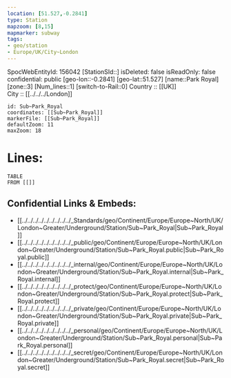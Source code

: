 ```yaml
---
location: [51.527,-0.2841] 
type: Station 
mapzoom: [8,15] 
mapmarker: subway 
tags:
- geo/station
- Europe/UK/City~London
---
```

SpocWebEntityId: 156042
[StationSId::] 
isDeleted: false
isReadOnly: false
confidential: public
[geo-lon::-0.2841] 
[geo-lat::51.527] 
[name::Park Royal] 
[zone::3] 
[Num_lines::1] 
[switch-to-Rail::0] 
Country :: [[UK]]  
City :: [[../../../London]]  


```leaflet
id: Sub~Park_Royal
coordinates: [[Sub~Park_Royal]] 
markerFile: [[Sub~Park_Royal]] 
defaultZoom: 11 
maxZoom: 18
```


# Lines: 
```dataview
TABLE 
FROM [[]] 
```

## Confidential Links & Embeds: 
- [[../../../../../../../../../_Standards/geo/Continent/Europe/Europe~North/UK/London~Greater/Underground/Station/Sub~Park_Royal|Sub~Park_Royal]] 
- [[../../../../../../../../../_public/geo/Continent/Europe/Europe~North/UK/London~Greater/Underground/Station/Sub~Park_Royal.public|Sub~Park_Royal.public]] 
- [[../../../../../../../../../_internal/geo/Continent/Europe/Europe~North/UK/London~Greater/Underground/Station/Sub~Park_Royal.internal|Sub~Park_Royal.internal]] 
- [[../../../../../../../../../_protect/geo/Continent/Europe/Europe~North/UK/London~Greater/Underground/Station/Sub~Park_Royal.protect|Sub~Park_Royal.protect]] 
- [[../../../../../../../../../_private/geo/Continent/Europe/Europe~North/UK/London~Greater/Underground/Station/Sub~Park_Royal.private|Sub~Park_Royal.private]] 
- [[../../../../../../../../../_personal/geo/Continent/Europe/Europe~North/UK/London~Greater/Underground/Station/Sub~Park_Royal.personal|Sub~Park_Royal.personal]] 
- [[../../../../../../../../../_secret/geo/Continent/Europe/Europe~North/UK/London~Greater/Underground/Station/Sub~Park_Royal.secret|Sub~Park_Royal.secret]] 
